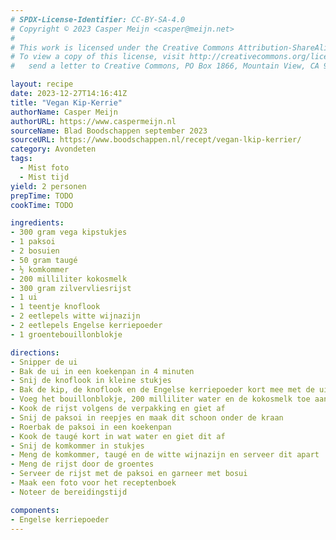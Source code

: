 ```yaml
---
# SPDX-License-Identifier: CC-BY-SA-4.0
# Copyright © 2023 Casper Meijn <casper@meijn.net>
# 
# This work is licensed under the Creative Commons Attribution-ShareAlike 4.0 International License. 
# To view a copy of this license, visit http://creativecommons.org/licenses/by-sa/4.0/ or 
#   send a letter to Creative Commons, PO Box 1866, Mountain View, CA 94042, USA.

layout: recipe
date: 2023-12-27T14:16:41Z
title: "Vegan Kip-Kerrie"
authorName: Casper Meijn
authorURL: https://www.caspermeijn.nl
sourceName: Blad Boodschappen september 2023
sourceURL: https://www.boodschappen.nl/recept/vegan-lkip-kerrier/
category: Avondeten
tags:
  - Mist foto
  - Mist tijd
yield: 2 personen
prepTime: TODO
cookTime: TODO 

ingredients:
- 300 gram vega kipstukjes
- 1 paksoi
- 2 bosuien
- 50 gram taugé
- ½ komkommer
- 200 milliliter kokosmelk
- 300 gram zilvervliesrijst
- 1 ui
- 1 teentje knoflook
- 2 eetlepels witte wijnazijn
- 2 eetlepels Engelse kerriepoeder
- 1 groentebouillonblokje

directions:
- Snipper de ui
- Bak de ui in een koekenpan in 4 minuten
- Snij de knoflook in kleine stukjes
- Bak de kip, de knoflook en de Engelse kerriepoeder kort mee met de ui
- Voeg het bouillonblokje, 200 milliliter water en de kokosmelk toe aan de pan met ui en kip en laat dit 10 minuten zacht koken
- Kook de rijst volgens de verpakking en giet af
- Snij de paksoi in reepjes en maak dit schoon onder de kraan
- Roerbak de paksoi in een koekenpan
- Kook de taugé kort in wat water en giet dit af
- Snij de komkommer in stukjes
- Meng de komkommer, taugé en de witte wijnazijn en serveer dit apart
- Meng de rijst door de groentes
- Serveer de rijst met de paksoi en garneer met bosui
- Maak een foto voor het receptenboek
- Noteer de bereidingstijd

components:
- Engelse kerriepoeder
---
```

